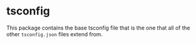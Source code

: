 # tsconfig

This package contains the base tsconfig file that is the one that all of the other `tsconfig.json` files extend from.
